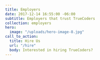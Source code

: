 ```yaml
---
title: Employers
date: 2017-12-14 16:55:00 -06:00
subtitle: Employers that trust TrueCoders
collection: employers
hero:
  image: "/uploads/hero-image-8.jpg"
call_to_action:
  title: Hire Us
  url: "/hire"
  body: Interested in hiring TrueCoders?
---
```


